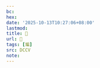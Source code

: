 ```yaml
---
bc:
hex:
date: '2025-10-13T10:27:06+08:00'
lastmod:
title: 􂴭
url: 􂴭
tags: [斒]
src: DCCV
note:
---
```

